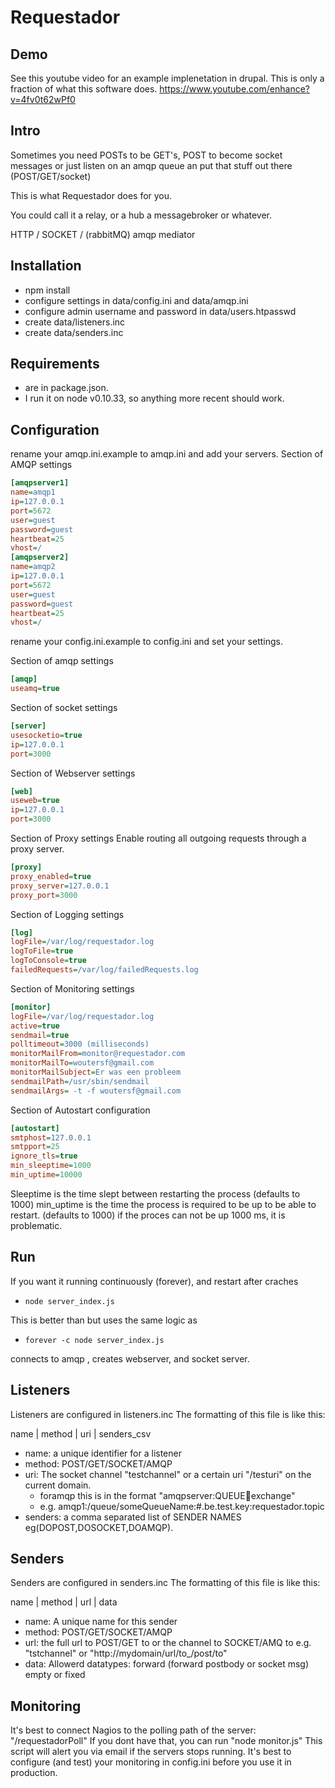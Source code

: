 # Requestador #

## Demo ##
See this youtube video for an example implenetation in drupal.
This is only a fraction of what this software does.
https://www.youtube.com/enhance?v=4fv0t62wPf0

## Intro ##
Sometimes you need POSTs to be GET's, POST to become socket messages or
just listen on an amqp queue an put that stuff out there (POST/GET/socket)

This is what Requestador does for you.

You could call it a relay, or a hub a messagebroker or whatever.

HTTP / SOCKET / (rabbitMQ) amqp mediator

## Installation ##
* npm install
* configure settings in data/config.ini and data/amqp.ini
* configure admin username and password in data/users.htpasswd
* create data/listeners.inc
* create data/senders.inc

## Requirements ##
* are in package.json.
* I run it on node v0.10.33, so anything more recent should work.

## Configuration ##

rename your amqp.ini.example to amqp.ini and add your servers.
Section of AMQP settings

```ini
[amqpserver1]
name=amqp1
ip=127.0.0.1
port=5672
user=guest
password=guest
heartbeat=25
vhost=/
[amqpserver2]
name=amqp2
ip=127.0.0.1
port=5672
user=guest
password=guest
heartbeat=25
vhost=/
```
rename your config.ini.example to config.ini and set your settings.

Section of amqp settings
```ini
[amqp]
useamq=true
```

Section of socket settings
```ini
[server]
usesocketio=true
ip=127.0.0.1
port=3000
```

Section of Webserver settings
```ini
[web]
useweb=true
ip=127.0.0.1
port=3000
```

Section of Proxy settings
Enable routing all outgoing requests through a proxy server.
```ini
[proxy]
proxy_enabled=true
proxy_server=127.0.0.1
proxy_port=3000
```

Section of Logging settings
```ini
[log]
logFile=/var/log/requestador.log
logToFile=true
logToConsole=true
failedRequests=/var/log/failedRequests.log
```

Section of Monitoring settings
```ini
[monitor]
logFile=/var/log/requestador.log
active=true
sendmail=true
polltimeout=3000 (milliseconds)
monitorMailFrom=monitor@requestador.com
monitorMailTo=woutersf@gmail.com
monitorMailSubject=Er was een probleem
sendmailPath=/usr/sbin/sendmail
sendmailArgs= -t -f woutersf@gmail.com
```

Section of Autostart configuration
```ini
[autostart]
smtphost=127.0.0.1
smtpport=25
ignore_tls=true
min_sleeptime=1000
min_uptime=10000
```
Sleeptime is the time slept between restarting the process (defaults to 1000)
min_uptime is the time the process is required to be up to be able to restart. (defaults to 1000)
if the proces can not be up 1000 ms, it is problematic.


## Run ##
If you want it running continuously (forever), and restart after craches
* `node server_index.js`

This is better than but uses the same logic as
* `forever -c node server_index.js`

connects to amqp , creates webserver, and socket server.

## Listeners ##
Listeners are configured in listeners.inc
The formatting of this file is like this:

name | method | uri | senders_csv

* name: a unique identifier for a listener
* method:  POST/GET/SOCKET/AMQP
* uri: The socket channel "testchannel" or a certain uri "/testuri" on the current domain.
  * foramqp this is in the format "amqpserver:QUEUE:key:exchange"
  * e.g. amqp1:/queue/someQueueName:#.be.test.key:requestador.topic
* senders: a comma separated list of SENDER NAMES eg(DOPOST,DOSOCKET,DOAMQP).

## Senders ##
Senders are configured in senders.inc
The formatting of this file is like this:

name | method | url | data
* name: A unique name for this sender
* method: POST/GET/SOCKET/AMQP
* url: the full url to POST/GET to or the channel to SOCKET/AMQ to
e.g. "tstchannel" or "http://mydomain/url/to_/post/to"
* data: Allowerd datatypes: forward (forward postbody or socket msg) empty or fixed

## Monitoring ##
It's best to connect Nagios to the polling path of the server: "/requestadorPoll"
If you dont have that, you can run "node monitor.js" This script will alert you via email if the servers stops running.
It's best to configure (and test) your monitoring in config.ini before you use it in production.

